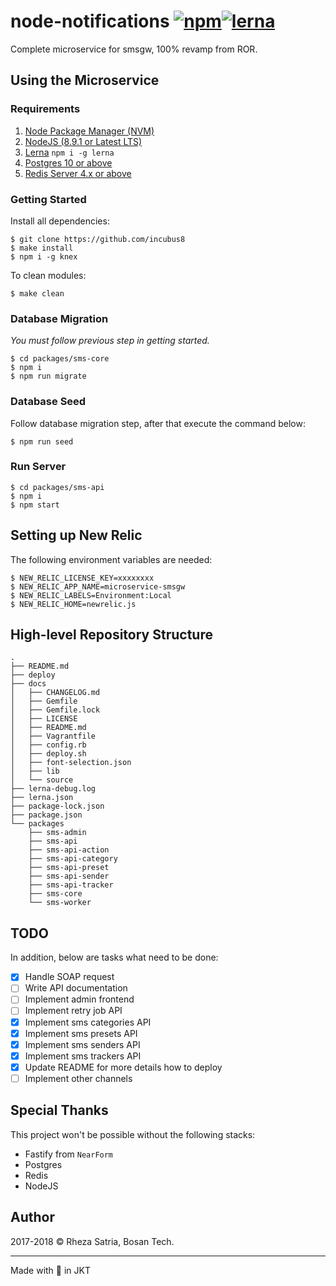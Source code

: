 # node-notifications [![npm](https://img.shields.io/npm/v/npm.svg?style=flat-square)](http://www.free-online-calculator-use.com/yield-to-maturity-calculator.html)[![lerna](https://img.shields.io/badge/maintained%20with-lerna-cc00ff.svg)](https://lernajs.io/)

Complete microservice for smsgw, 100% revamp from ROR.

## Using the Microservice

### Requirements
1. [Node Package Manager (NVM)](https://github.com/creationix/nvm)
2. [NodeJS (8.9.1 or Latest LTS)](nodejs.org)
3. [Lerna](https://github.com/lerna/lerna) `npm i -g lerna`
4. [Postgres 10 or above](https://www.postgresql.org/)
5. [Redis Server 4.x or above](https://redis.io/)

### Getting Started
Install all dependencies:
```shell
$ git clone https://github.com/incubus8
$ make install
$ npm i -g knex
```

To clean modules:
```shell
$ make clean
```

### Database Migration
*You must follow previous step in getting started.*

```shell
$ cd packages/sms-core
$ npm i
$ npm run migrate
```

### Database Seed
Follow database migration step, after that execute the command below:

```shell
$ npm run seed
```

### Run Server
```shell
$ cd packages/sms-api
$ npm i
$ npm start
```

## Setting up New Relic

The following environment variables are needed:
```shell
$ NEW_RELIC_LICENSE_KEY=xxxxxxxx
$ NEW_RELIC_APP_NAME=microservice-smsgw
$ NEW_RELIC_LABELS=Environment:Local
$ NEW_RELIC_HOME=newrelic.js
```

## High-level Repository Structure
```shell
.
├── README.md
├── deploy
├── docs
│   ├── CHANGELOG.md
│   ├── Gemfile
│   ├── Gemfile.lock
│   ├── LICENSE
│   ├── README.md
│   ├── Vagrantfile
│   ├── config.rb
│   ├── deploy.sh
│   ├── font-selection.json
│   ├── lib
│   └── source
├── lerna-debug.log
├── lerna.json
├── package-lock.json
├── package.json
└── packages
    ├── sms-admin
    ├── sms-api
    ├── sms-api-action
    ├── sms-api-category
    ├── sms-api-preset
    ├── sms-api-sender
    ├── sms-api-tracker
    ├── sms-core
    └── sms-worker
```

## TODO
In addition, below are tasks what need to be done:
- [x] Handle SOAP request
- [ ] Write API documentation
- [ ] Implement admin frontend
- [ ] Implement retry job API
- [x] Implement sms categories API
- [x] Implement sms presets API
- [x] Implement sms senders API
- [x] Implement sms trackers API
- [x] Update README for more details how to deploy
- [ ] Implement other channels

## Special Thanks
This project won't be possible without the following stacks:
- Fastify from `NearForm`
- Postgres
- Redis
- NodeJS

## Author
2017-2018 :copyright: Rheza Satria, Bosan Tech.

---

Made with :love_letter: in JKT
